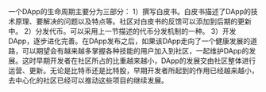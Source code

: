 一个DApp的生命周期主要分为三部分：
1）撰写白皮书。白皮书描述了DApp的技术原理、要解决的问题以及特点等。社区对白皮书的反馈可以添加到后期的更新中。
2）分发代币。可以采用上一节描述的代币分发机制的一种。
3）开发DApp，逐步进化完善。在DApp发布之后，如果该DApp走向了一个健康发展的道路，可以期望会有越来越多掌握各种技能的用户加入到社区，一起维护DApp的发展。这时早期开发者在社区所占的比重越来越小，DApp的发展交由社区整体进行运营、更新。无论是比特币还是比特股，早期开发者所起到的作用已经越来越小，去中心化的社区已经可以推动这些项目的继续发展。